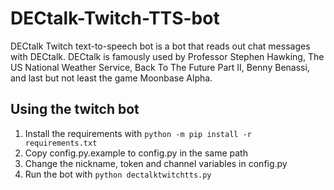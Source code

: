 # DECtalk-Twitch-TTS-bot
DECtalk Twitch text-to-speech bot is a bot that reads out chat messages with DECtalk. DECtalk is famously used by Professor Stephen Hawking, The US National Weather Service, Back To The Future Part II, Benny Benassi, and last but not least the game Moonbase Alpha.

## Using the twitch bot
1. Install the requirements with `python -m pip install -r requirements.txt`
2. Copy config.py.example to config.py in the same path
3. Change the nickname, token and channel variables in config.py
4. Run the bot with `python dectalktwitchtts.py`
